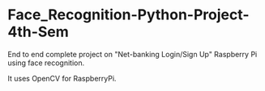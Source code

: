 # Face_Recognition-Python-Project-4th-Sem
End to end complete project on "Net-banking Login/Sign Up" Raspberry Pi using face recognition.

It uses OpenCV for RaspberryPi.
